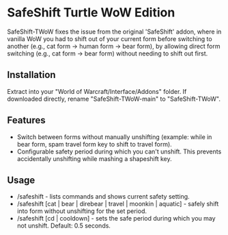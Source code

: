 # SafeShift Turtle WoW Edition
SafeShift-TWoW fixes the issue from the original 'SafeShift' addon, where in vanilla WoW you had to shift out of your current form before switching to another (e.g., cat form -> human form -> bear form), by allowing direct form switching (e.g., cat form -> bear form) without needing to shift out first.

## Installation
Extract into your "World of Warcraft/Interface/Addons" folder. If downloaded directly, rename "SafeShift-TWoW-main" to "SafeShift-TWoW".

## Features
* Switch between forms without manually unshifting (example: while in bear form, spam travel form key to shift to travel form).
* Configurable safety period during which you can't unshift. This prevents accidentally unshifting while mashing a shapeshift key.

## Usage
* /safeshift - lists commands and shows current safety setting.
* /safeshift [cat | bear | direbear | travel | moonkin | aquatic] - safely shift into form without unshifting for the set period.
* /safeshift [cd | cooldown] <value in seconds> - sets the safe period during which you may not unshift. Default: 0.5 seconds.
